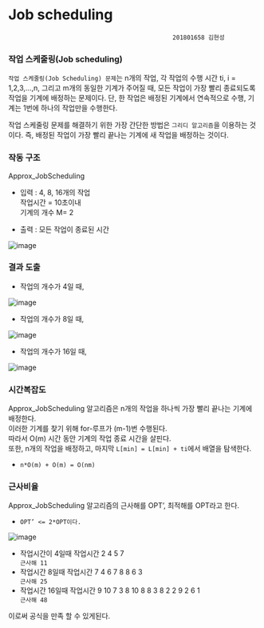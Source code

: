 # Job scheduling
                                                  201801658 김현성
### 작업 스케줄링(Job scheduling)

  `작업 스케줄링(Job Scheduling) 문제`는 n개의 작업, 각 작업의 수행 시간 ti, i = 1,2,3,…,n, 그리고 m개의 동일한 기계가 주어질 때, 모든 작업이 가장 빨리 종료되도록 작업을 기계에 배정하는 문제이다. 단, 한 작업은 배정된 기계에서 연속적으로 수행, 기계는 1번에 하나의 작업만을 수행한다.
  
  작업 스케줄링 문제를 해결하기 위한 가장 간단한 방법은 `그리디 알고리즘`을 이용하는 것이다.
  즉, 배정된 작업이 가장 빨리 끝나는 기계에 새 작업을 배정하는 것이다.

### 작동 구조

  Approx_JobScheduling
  
 * 입력 : 4, 8, 16개의 작업       
  작업시간 = 10초이내      
  기계의 개수 M= 2   
  
 * 출력 : 모든 작업이 종료된 시간

![image](https://user-images.githubusercontent.com/80371590/118577807-0b8b0580-b7c6-11eb-9893-c5ceb5f979a9.png)

### 결과 도출

 * 작업의 개수가 4일 때,
  
![image](https://user-images.githubusercontent.com/80371590/118578227-be5b6380-b7c6-11eb-9e03-430ab448dd24.png)

 * 작업의 개수가 8일 때,
  
![image](https://user-images.githubusercontent.com/80371590/118578297-dcc15f00-b7c6-11eb-98f6-44c13d5585a7.png)

 * 작업의 개수가 16일 때,
  
![image](https://user-images.githubusercontent.com/80371590/118578330-ecd93e80-b7c6-11eb-9b33-e91abf4f6856.png)

### 시간복잡도

  Approx_JobScheduling 알고리즘은 n개의 작업을 하나씩 가장 빨리 끝나는 기계에 배정한다.   
  이러한 기계를 찾기 위해 for-루프가 (m-1)번 수행된다.   
  따라서 O(m) 시간 동안 기계의 작업 종료 시간을 살핀다.   
  또한, n개의 작업을 배정하고, 마지막 `L[min] = L[min] + ti`에서 배열을 탐색한다.   
 * `n*O(m) + O(m) = O(nm)`   
  
### 근사비율

  Approx_JobScheduling 알고리즘의 근사해를 OPT’, 최적해를 OPT라고 한다.   
* `OPT’ <= 2*OPT이다.`  

![image](https://user-images.githubusercontent.com/80371590/118579133-72112300-b7c8-11eb-81eb-5d98c8d8f94c.png)

* 작업시간이 4일때 작업시간 2 4 5 7   
`근사해 11`
* 작업시간 8일때 작업시간 7 4 6 7 8 8 6 3   
`근사해 25`
* 작업시간 16일때 작업시간 9 10 7 3 8 10 8 8 3 8 2 2 9 2 6 1   
`근사해 48`   
   
이로써 공식을 만족 할 수 있게된다.


